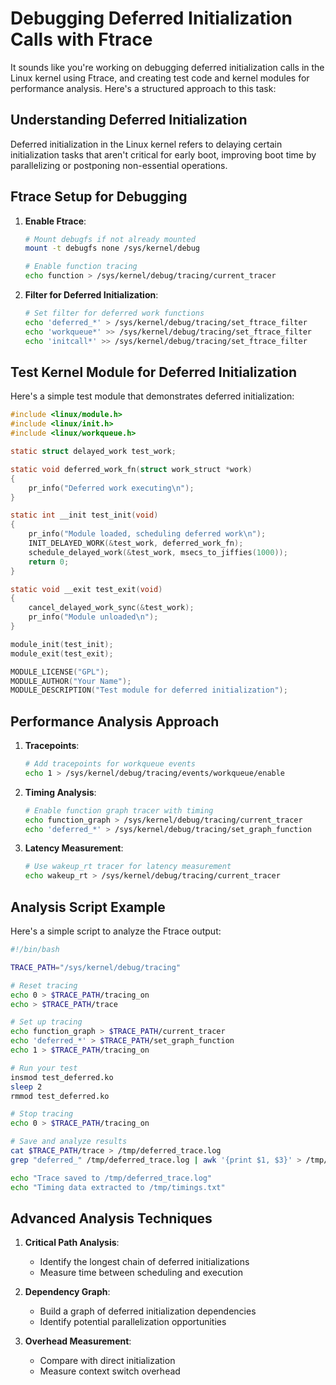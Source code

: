 # Debugging Deferred Initialization Calls with Ftrace

It sounds like you're working on debugging deferred initialization calls in the Linux kernel using Ftrace, and creating test code and kernel modules for performance analysis. Here's a structured approach to this task:

## Understanding Deferred Initialization

Deferred initialization in the Linux kernel refers to delaying certain initialization tasks that aren't critical for early boot, improving boot time by parallelizing or postponing non-essential operations.

## Ftrace Setup for Debugging

1. **Enable Ftrace**:
   ```bash
   # Mount debugfs if not already mounted
   mount -t debugfs none /sys/kernel/debug

   # Enable function tracing
   echo function > /sys/kernel/debug/tracing/current_tracer
   ```

2. **Filter for Deferred Initialization**:
   ```bash
   # Set filter for deferred work functions
   echo 'deferred_*' > /sys/kernel/debug/tracing/set_ftrace_filter
   echo 'workqueue*' >> /sys/kernel/debug/tracing/set_ftrace_filter
   echo 'initcall*' >> /sys/kernel/debug/tracing/set_ftrace_filter
   ```

## Test Kernel Module for Deferred Initialization

Here's a simple test module that demonstrates deferred initialization:

```c
#include <linux/module.h>
#include <linux/init.h>
#include <linux/workqueue.h>

static struct delayed_work test_work;

static void deferred_work_fn(struct work_struct *work)
{
    pr_info("Deferred work executing\n");
}

static int __init test_init(void)
{
    pr_info("Module loaded, scheduling deferred work\n");
    INIT_DELAYED_WORK(&test_work, deferred_work_fn);
    schedule_delayed_work(&test_work, msecs_to_jiffies(1000));
    return 0;
}

static void __exit test_exit(void)
{
    cancel_delayed_work_sync(&test_work);
    pr_info("Module unloaded\n");
}

module_init(test_init);
module_exit(test_exit);

MODULE_LICENSE("GPL");
MODULE_AUTHOR("Your Name");
MODULE_DESCRIPTION("Test module for deferred initialization");
```

## Performance Analysis Approach

1. **Tracepoints**:
   ```bash
   # Add tracepoints for workqueue events
   echo 1 > /sys/kernel/debug/tracing/events/workqueue/enable
   ```

2. **Timing Analysis**:
   ```bash
   # Enable function graph tracer with timing
   echo function_graph > /sys/kernel/debug/tracing/current_tracer
   echo 'deferred_*' > /sys/kernel/debug/tracing/set_graph_function
   ```

3. **Latency Measurement**:
   ```bash
   # Use wakeup_rt tracer for latency measurement
   echo wakeup_rt > /sys/kernel/debug/tracing/current_tracer
   ```

## Analysis Script Example

Here's a simple script to analyze the Ftrace output:

```bash
#!/bin/bash

TRACE_PATH="/sys/kernel/debug/tracing"

# Reset tracing
echo 0 > $TRACE_PATH/tracing_on
echo > $TRACE_PATH/trace

# Set up tracing
echo function_graph > $TRACE_PATH/current_tracer
echo 'deferred_*' > $TRACE_PATH/set_graph_function
echo 1 > $TRACE_PATH/tracing_on

# Run your test
insmod test_deferred.ko
sleep 2
rmmod test_deferred.ko

# Stop tracing
echo 0 > $TRACE_PATH/tracing_on

# Save and analyze results
cat $TRACE_PATH/trace > /tmp/deferred_trace.log
grep "deferred_" /tmp/deferred_trace.log | awk '{print $1, $3}' > /tmp/timings.txt

echo "Trace saved to /tmp/deferred_trace.log"
echo "Timing data extracted to /tmp/timings.txt"
```

## Advanced Analysis Techniques

1. **Critical Path Analysis**:
   - Identify the longest chain of deferred initializations
   - Measure time between scheduling and execution

2. **Dependency Graph**:
   - Build a graph of deferred initialization dependencies
   - Identify potential parallelization opportunities

3. **Overhead Measurement**:
   - Compare with direct initialization
   - Measure context switch overhead
